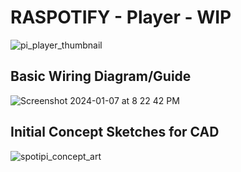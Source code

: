 # RASPOTIFY - Player - WIP
![pi_player_thumbnail](https://github.com/f1rtuna/SpotifyRFID-PiPlayer/assets/59737277/0b1d76bc-9f2a-4f59-963e-d626672d94cf)

## Basic Wiring Diagram/Guide
![Screenshot 2024-01-07 at 8 22 42 PM](https://github.com/f1rtuna/SpotifyRFID-PiPlayer/assets/59737277/17cf2c8d-a82f-4921-b34f-5937abebacc1)


## Initial Concept Sketches for CAD
![spotipi_concept_art](https://github.com/f1rtuna/SpotifyRFID-PiPlayer/assets/59737277/94d2e67e-09b1-4f73-bdcb-6857f914fdb8)
